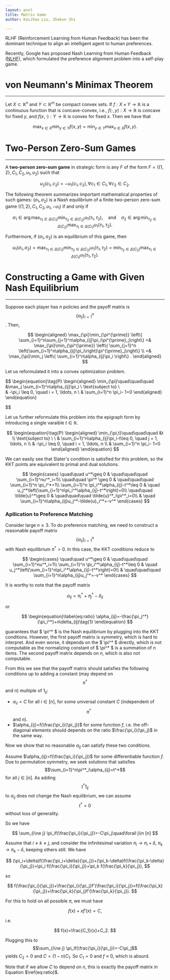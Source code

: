 ```yaml
---
layout: post
title: Matrix Game
author: Kaizhao Liu, Zhekun Shi

---
```


RLHF (Reinforcement Learning from Human Feedback) has been the dominant technique to align an intelligent agent to human preferences.

Recently, Google has proposed Nash Learning from Human Feedback ([NLHF](https://arxiv.org/abs/2312.00886)), which formulated the preference alignment problem into a self-play game.





# von Neumann's Minimax Theorem

---

Let $X \subset \mathbb{R}^n$ and $Y \subset \mathbb{R}^m$ be compact convex sets. If $f: X \times Y \rightarrow \mathbb{R}$ is a continuous function that is concave-convex, i.e., $f(\cdot, y): X \to \mathbb{R}$ is concave for fixed $y$, and $f(x, \cdot): Y \to \mathbb{R}$ is convex for fixed $x$. Then we have that

$$
\max_{x \in X} \min_{y \in Y} f(x,y) = \min_{y \in Y} \max_{x \in X} f(x,y).
$$

# Two-Person Zero-Sum Games

---

A **two-person zero-sum game** in strategic form is any $F$ of the form $F = (\{1, 2\}, C_1, C_2, u_1, u_2)$ such that 

$$
u_2(c_1, c_2) = -u_1(c_1, c_2), \, \forall c_1 \in C_1, \, \forall c_2 \in C_2.
$$

The following theorem summarizes important mathematical properties of such games: $(\sigma_1, \sigma_2)$ is a Nash equilibrium of a finite two-person zero-sum game $(\{1, 2\}, C_1, C_2, u_1, -u_1)$ if and only if

$$
\sigma_1 \in \arg\max_{\tau_1 \in \Delta(C_1)} \min_{\tau_2 \in \Delta(C_2)} u_1(\tau_1, \tau_2),\quad
\text{and}\quad
\sigma_2 \in \arg\min_{\tau_2 \in \Delta(C_2)} \max_{\tau_1 \in \Delta(C_1)} u_1(\tau_1, \tau_2).
$$

Furthermore, if $(\sigma_1, \sigma_2)$ is an equilibrium of this game, then

$$
u_1(\sigma_1, \sigma_2) = \max_{\tau_1 \in \Delta(C_1)} \min_{\tau_2 \in \Delta(C_2)} u_1(\tau_1, \tau_2) = \min_{\tau_2 \in \Delta(C_2)} \max_{\tau_1 \in \Delta(C_1)} u_1(\tau_1, \tau_2).
$$


# Constructing a Game with Given Nash Equilibrium

---


Suppose each player has $n$ policies and the payoff matrix is $$\{\alpha_{ij}\}_{i=1}^n$$. Then,

$$
\begin{aligned}
\max_{\pi}\min_{\pi^{\prime}}
\left\{
\sum_{i=1}^n\sum_{j=1}^n\alpha_{ij}\pi_i\pi^{\prime}_j\right\}
 =& \max_{\pi}\min_{\pi^{\prime}}
\left\{
\sum_{j=1}^n \left(\sum_{i=1}^n\alpha_{ij}\pi_i\right)\pi^{\prime}_j\right\} \\
=& \max_{\pi}\min_j
\left\{
\sum_{i=1}^n\alpha_{ij}\pi_i
\right\} .
\end{aligned}
$$

Let us reformulated it into a convex optimization problem.


$$
\begin{equation}\tag{P}
    \begin{aligned}
\min_{\pi}\quad\quad\quad &\max_j \sum_{i=1}^n\alpha_{ij}\pi_i \\
\text{subject to} \ \
& -\pi_i \leq 0, \quad i = 1, \ldots, n \\
& \sum_{i=1}^n \pi_i- 1=0
\end{aligned}
\end{equation}

$$

Let us further reformulate this problem into the epigraph form by introducing a single varaible $t\in\mathbb{R}$.

$$
\begin{equation}\tag{P}
    \begin{aligned}
\min_{\pi,t}\quad\quad\quad &t \\
\text{subject to}  \ \ 
& \sum_{i=1}^n\alpha_{ij}\pi_i-t\leq 0, \quad j = 1, \ldots, n \\
& -\pi_i \leq 0, \quad i = 1, \ldots, n \\
& \sum_{i=1}^n \pi_i- 1=0
\end{aligned}
\end{equation}
$$

We can easily see that Slater's condition is satisfied for this problem, so the KKT points are equivalent to primal and dual solutions.


$$
\begin{cases}
 \quad\quad  u^*\geq 0 &
 \quad\quad\quad \sum_{i=1}^nu^*_i=1\\
 \quad\quad \pi^* \geq 0 & 
 \quad\quad\quad \sum_{i=1}^n \pi_i^*=1\\
 \sum_{i=1}^n \pi_i^*\alpha_{ij}-t^*\leq 0 & 
 \quad u_j^*\left(\sum_{i=1}^n\pi_i^*\alpha_{ij}-t^*\right)=0\\
\quad\quad \tilde{u}^*\geq 0 & 
\quad\quad\quad \tilde{u}^*_i\pi^*_i=0\\
&
\quad \sum_{i=1}^n\alpha_{ij}u_j^*-\tilde{u}_i^*=-v^* 
\end{cases}
$$




### Apllication to Preference Matching

Consider large $n\geq 3$. To do preference matching, we need to construct a reasonable payoff matrix $$\{\alpha_{ij}\}_{i=1}^n$$ with Nash equilibrium $\pi^*>0$. In this case, the KKT conditions reduce to 

$$
\begin{cases}
\quad\quad u^*\geq 0 & 
\quad\quad\quad \sum_{i=1}^nu^*_i=1\\
\sum_{i=1}^n \pi_i^*\alpha_{ij}-t^*\leq 0 & 
\quad u_j^*\left(\sum_{i=1}^n\pi_i^*\alpha_{ij}-t^*\right)=0\\
&
\quad\quad\quad  \sum_{i=1}^n\alpha_{ij}u_j^*=-v^*
\end{cases}
$$


It is worthy to note that the payoff matrix

$$
\begin{equation}
    \alpha_{ij}=\pi_i^*+\pi_j^*-\delta_{ij}
\end{equation}
$$

or

$$
\begin{equation}\label{eq:ratio}
    \alpha_{ij}=-\frac{\pi_j^*}{\pi_i^*}+n\delta_{ij}\tag{1}
\end{equation}
$$

guarantees that $ \pi^* $ is the Nash equilibrium by plugging into the KKT conditions. However, the first payoff matrix is symmetry, which is hard to interpret. And even worse, it depends on the $ \pi^* $ directly, which is not computable as the normalizing constant of  $ \pi^* $ is a summation of $n$ items. 
The second payoff matrix depends on $n$, which is also not computable.
  

From this we see that the payoff matrix should satisfies the following conditions up to adding a constant (may depend on $$\pi^*$$ and $n$) multiple of $1_{ij}$:
- $\alpha_{ii}=C$ for all $i\in [n]$, for some universal constant $C$ (independent of $$\pi^*$$ and $n$). 
- $\alpha_{ij}=f(\frac{\pi_i}{\pi_j})$ for some function $f$, i.e. the off-diagonal elements should depends on the ratio $\frac{\pi_i}{\pi_j}$ in the same way.

Now we show that no reasonable $\alpha_{ij}$ can satisfy these two conditions.

Assume $\alpha_{ij}=f(\frac{\pi_i}{\pi_j})$ for some differentiable function $f$. 
Due to permutation symmetry, we seek solutions that satisfies $$\sum_{i=1}^n\pi^*_i\alpha_{ij}=t^*$$ for all $j\in [n]$.
As adding $$t^*1_{ij}$$ to $\alpha_{ij}$ does not change the Nash equilibrium, we can assume $$t^*=0$$ without loss of generality.


So we have 

$$
\sum_{i\ne j} \pi_if(\frac{\pi_i}{\pi_j})=-C\pi_j\quad\forall j\in [n]
$$

Assume that $i\neq k\neq j$, and consider the infinitesimal variation $\pi_i\to \pi_i+\delta$, $\pi_k\to\pi_k-\delta$, keeping others still.
We have 

$$
(\pi_i+\delta)f(\frac{\pi_i+\delta}{\pi_j})+(\pi_k-\delta)f(\frac{\pi_k-\delta}{\pi_j})=\pi_i f(\frac{\pi_i}{\pi_j})+\pi_k f(\frac{\pi_k}{\pi_j}),
$$

so

$$
f(\frac{\pi_i}{\pi_j})+\frac{\pi_i}{\pi_j}f'(\frac{\pi_i}{\pi_j})=f(\frac{\pi_k}{\pi_j})+\frac{\pi_k}{\pi_j}f'(\frac{\pi_k}{\pi_j}).
$$

For this to hold on all possible $\pi$, we must have 

$$
f(x)+xf'(x)=C,
$$

i.e. 

$$
f(x)=\frac{C_1}{x}+C_2.
$$

Plugging this to $$\sum_{i\ne j} \pi_if(\frac{\pi_i}{\pi_j})=-C\pi_j$$ yields $C_2=0$ and $C=(1-n)C_1$. So $C_1=0$ and $f\equiv 0$, which is absurd.

Note that if we allow $C$ to depend on $n$, this is exactly the payoff matrix in Equation $\ref{eq:ratio}$.

